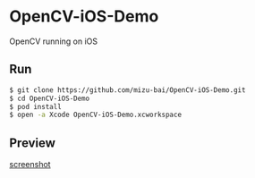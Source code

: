 # OpenCV-iOS-Demo

OpenCV running on iOS

## Run

```sh
$ git clone https://github.com/mizu-bai/OpenCV-iOS-Demo.git
$ cd OpenCV-iOS-Demo
$ pod install
$ open -a Xcode OpenCV-iOS-Demo.xcworkspace
```

## Preview

[screenshot](https://github.com/mizu-bai/OpenCV-iOS-Demo/raw/main/screenshot.png)
